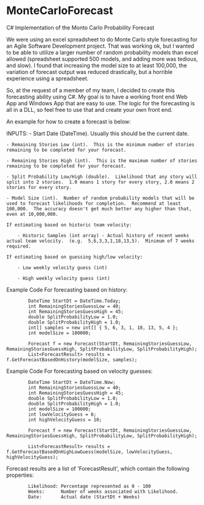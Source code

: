 # MonteCarloForecast

C# Implementation of the Monto Carlo Probability Forecast

We were using an excel spreadsheet to do Monte Carlo style forecasting for an Agile Software Development project.  That was working ok, but I wanted to be able to utilize a larger number of random probability models than excel allowed (spreadsheet supported 500 models, and adding more was tedious, and slow).  I found that increasing the model size to at least 100,000, the variation of forecast output was reduced drastically, but a horrible experience using a spreadsheet.

So, at the request of a member of my team, I decided to create this forecasting ability using C#.  My goal is to have a working front end Web App and Windows App that are easy to use.  The logic for the forecasting is all in a DLL, so feel free to use that and create your own front end.

An example for how to create a forecast is below:

INPUTS:
	- Start Date (DateTime).  Usually this should be the current date.
	
	- Remaining Stories Low (int).  This is the minimum number of stories remaining to be completed for your forecast.  
	
	- Remaining Stories High (int).  This is the maximum number of stories remaining to be completed for your forecast.
	
	- Split Probability Low/High (double).  Likelihood that any story will split into 2 stories.  1.0 means 1 story for every story, 2.0 means 2 stories for every story.  
	
	- Model Size (int).  Number of random probability models that will be used to forecast likelihoods for completion.  Recommend at least 100,000.  The accuracy doesn't get much better any higher than that, even at 10,000,000.
	
	If estimating based on historic team velocity:
	
		- Historic Samples (int array) - Actual history of recent weeks actual team velocity.  (e.g.  5,6,3,3,1,18,13,5).  Minimum of 7 weeks required.
	
	If estimating based on guessing high/low velocity:
	
		- Low weekly velocity guess (int)
		
		- High weekly velocity guess (int)
	
Example Code For forecasting based on history:

            DateTime StartDt = DateTime.Today;
            int RemainingStoriesGuessLow = 40;
            int RemainingStoriesGuessHigh = 45;
            double SplitProbabilityLow = 1.0;
            double SplitProbabilityHigh = 1.0;
            int[] samples = new int[] { 5, 6, 3, 1, 18, 13, 5, 4 };
            int modelSize = 100000;

            Forecast f = new Forecast(StartDt, RemainingStoriesGuessLow, RemainingStoriesGuessHigh, SplitProbabilityLow, SplitProbabilityHigh);
            List<ForecastResult> results = f.GetForecastBasedOnHistory(modelSize, samples);

Example Code For forecasting based on velocity guesses:

            DateTime StartDt = DateTime.Now;
            int RemainingStoriesGuessLow = 40;
            int RemainingStoriesGuessHigh = 45;
            double SplitProbabilityLow = 1.0;
            double SplitProbabilityHigh = 1.0;
            int modelSize = 100000;
            int lowVelocityGuess = 6;
            int highVelocityGuess = 10;

            Forecast f = new Forecast(StartDt, RemainingStoriesGuessLow, RemainingStoriesGuessHigh, SplitProbabilityLow, SplitProbabilityHigh);

            List<ForecastResult> results = f.GetForecastBasedOnHighLowGuess(modelSize, lowVelocityGuess, highVelocityGuess);

Forecast results are a list of 'ForecastResult', which contain the following properties:

			Likelihood: Percentage represented as 0 - 100
			Weeks:		Number of weeks associated with Likelihood.
			Date:		Actual date (StartDt + Weeks)
			
